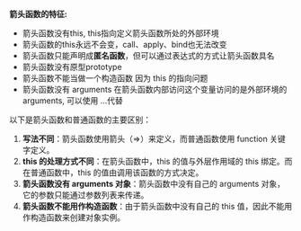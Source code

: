 **箭头函数的特征:**

- 箭头函数没有this, this指向定义箭头函数所处的外部环境
- 箭头函数的this永远不会变，call、apply、bind也无法改变
- 箭头函数只能声明成**匿名函数**，但可以通过表达式的方式让箭头函数具名
- 箭头函数没有原型prototype
- 箭头函数不能当做一个构造函数 因为 this 的指向问题
- 箭头函数没有 arguments 在箭头函数内部访问这个变量访问的是外部环境的arguments, 可以使用 ...代替

以下是箭头函数和普通函数的主要区别：

1. **写法不同**：箭头函数使用箭头（=>）来定义，而普通函数使用 function 关键字定义。
2. **this 的处理方式不同**：在箭头函数中，this 的值与外层作用域的 this 绑定。而在普通函数中，this 的值由调用该函数的方式决定。
3. **箭头函数没有 arguments 对象**：箭头函数中没有自己的 arguments 对象，它的参数只能通过参数列表来传递。
4. **箭头函数不能用作构造函数**：由于箭头函数中没有自己的 this 值，因此不能用作构造函数来创建对象实例。